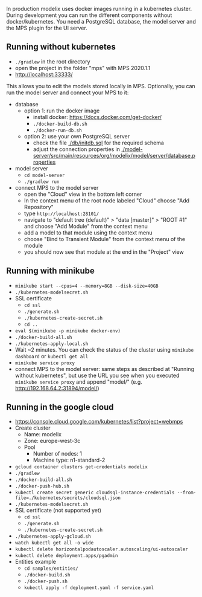 In production modelix uses docker images running in a kubernetes cluster.
During development you can run the different components without docker/kubernetes.
You need a PostgreSQL database, the model server and the MPS plugin for the UI server.

## Running without kubernetes

- `./gradlew` in the root directory
- open the project in the folder "mps" with MPS 2020.1.1
- <http://localhost:33333/>

This allows you to edit the models stored locally in MPS.
Optionally, you can run the model server and connect your MPS to it:

- database
  - option 1: run the docker image
    - install docker: <https://docs.docker.com/get-docker/>
    - `./docker-build-db.sh`
    - `./docker-run-db.sh`
  - option 2: use your own PostgreSQL server
    - check the file [./db/initdb.sql](./db/initdb.sql) for the required schema
    - adjust the connection properties in [./model-server/src/main/resources/org/modelix/model/server/database.properties](./model-server/src/main/resources/org/modelix/model/server/database.properties)
- model server
  - `cd model-server`
  - `./gradlew run`
- connect MPS to the model server
  - open the "Cloud" view in the bottom left corner
  - In the context menu of the root node labeled "Cloud" choose "Add Repository"
  - type `http://localhost:28101/`
  - navigate to "default tree (default)" > "data [master]" > "ROOT #1" and choose "Add Module" from the context menu
  - add a model to that module using the context menu
  - choose "Bind to Transient Module" from the context menu of the module
  - you should now see that module at the end in the "Project" view

## Running with minikube

- `minikube start --cpus=4 --memory=8GB --disk-size=40GB`
- `./kubernetes-modelsecret.sh`
- SSL certificate
    - `cd ssl`
    - `./generate.sh`
    - `./kubernetes-create-secret.sh`
    - `cd ..`
- `eval $(minikube -p minikube docker-env)`
- `./docker-build-all.sh`
- `./kubernetes-apply-local.sh`
- Wait ~2 minutes. You can check the status of the cluster using `minikube dashboard` or `kubectl get all`
- `minikube service proxy`
- connect MPS to the model server: same steps as described at "Running without kubernetes", but use the URL you see when you executed `minikube service proxy` and append "model/" (e.g. http://192.168.64.2:31894/model/)

## Running in the google cloud

- https://console.cloud.google.com/kubernetes/list?project=webmps
- Create cluster
    - Name: modelix
    - Zone: europe-west-3c
    - Pool
        - Number of nodes: 1
        - Machine type: n1-standard-2
- `gcloud container clusters get-credentials modelix`
- `./gradlew`
- `./docker-build-all.sh`
- `./docker-push-hub.sh`
- `kubectl create secret generic cloudsql-instance-credentials --from-file=./kubernetes/secrets/cloudsql.json`
- `./kubernetes-modelsecret.sh`
- SSL certificate (not supported yet)
    - `cd ssl`
    - `./generate.sh`
    - `./kubernetes-create-secret.sh`
- `./kubernetes-apply-gcloud.sh`
- `watch kubectl get all -o wide`
- `kubectl delete horizontalpodautoscaler.autoscaling/ui-autoscaler`
- `kubectl delete deployment.apps/pgadmin`
- Entities example
    - `cd samples/entities/`
    - `./docker-build.sh`
    - `./docker-push.sh`
    - `kubectl apply -f deployment.yaml -f service.yaml`
